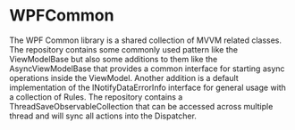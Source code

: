 WPFCommon
=========


The WPF Common library is a shared collection of MVVM related classes. The repository contains some commonly used pattern like the ViewModelBase but also some additions to them like the AsyncViewModelBase that provides a common interface for starting async operations inside the ViewModel. Another addition is a default implementation of the INotifyDataErrorInfo interface for general usage with a collection of Rules. The repository contains a ThreadSaveObservableCollection that can be accessed across multiple thread and will sync all actions into the Dispatcher.


